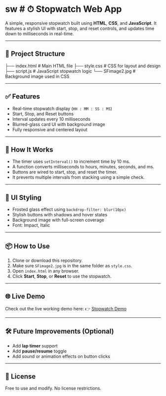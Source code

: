# sw # ⏱ Stopwatch Web App

A simple, responsive stopwatch built using **HTML**, **CSS**, and **JavaScript**. It features a stylish UI with start, stop, and reset controls, and updates time down to milliseconds in real-time.

---

## 📁 Project Structure
├── index.html # Main HTML file
├── style.css # CSS for layout and design
├── script.js # JavaScript stopwatch logic
└── SFimage2.jpg # Background image used in CSS

---

## ✅ Features

- Real-time stopwatch display (`HH : MM : SS : MS`)
- Start, Stop, and Reset buttons
- Interval updates every 10 milliseconds
- Blurred-glass card UI with background image
- Fully responsive and centered layout

---

## 🚀 How It Works

- The timer uses `setInterval()` to increment time by 10 ms.
- A function converts milliseconds to hours, minutes, seconds, and ms.
- Buttons are wired to start, stop, and reset the timer.
- It prevents multiple intervals from stacking using a simple check.

---

## 🎨 UI Styling

- Frosted glass effect using `backdrop-filter: blur(10px)`
- Stylish buttons with shadows and hover states
- Background image with full-screen coverage
- Font: Impact, Italic


---

## 📦 How to Use

1. Clone or download this repository.
2. Make sure `SFimage2.jpg` is in the same folder as `style.css`.
3. Open `index.html` in any browser.
4. Click **Start**, **Stop**, or **Reset** to use the stopwatch.

---

## 🌐 Live Demo

Check out the live working demo here: 👉 [Stopwatch Demo](https://ericbloodaxe17.github.io/sw/)


---

## 🛠 Future Improvements (Optional)

- Add **lap timer** support
- Add **pause/resume** toggle
- Add sound or animation effects on button clicks


---

## 📄 License

Free to use and modify. No license restrictions.


